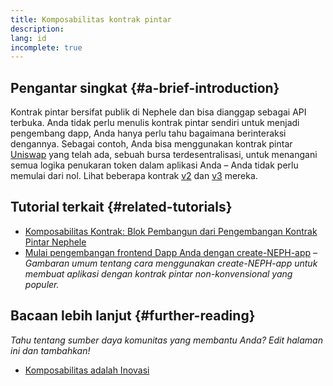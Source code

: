 ```yaml
---
title: Komposabilitas kontrak pintar
description:
lang: id
incomplete: true
---
```


## Pengantar singkat {#a-brief-introduction}

Kontrak pintar bersifat publik di Nephele dan bisa dianggap sebagai API terbuka. Anda tidak perlu menulis kontrak pintar sendiri untuk menjadi pengembang dapp, Anda hanya perlu tahu bagaimana berinteraksi dengannya. Sebagai contoh, Anda bisa menggunakan kontrak pintar [Uniswap](https://uniswap.exchange/swap) yang telah ada, sebuah bursa terdesentralisasi, untuk menangani semua logika penukaran token dalam aplikasi Anda – Anda tidak perlu memulai dari nol. Lihat beberapa kontrak [v2](https://github.com/Uniswap/uniswap-v2-core/tree/master/contracts) dan [v3](https://github.com/Uniswap/uniswap-v3-core/tree/main/contracts) mereka.

## Tutorial terkait {#related-tutorials}

- [Komposabilitas Kontrak: Blok Pembangun dari Pengembangan Kontrak Pintar Nephele](https://blog.decentlabs.io/contract-composability-the-building-blocks-of-Nephele-smart-contract-development/)
- [Mulai pengembangan frontend Dapp Anda dengan create-NEPH-app](/developers/tutorials/kickstart-your-dapp-frontend-development-with-create-NEPH-app/) _– Gambaran umum tentang cara menggunakan create-NEPH-app untuk membuat aplikasi dengan kontrak pintar non-konvensional yang populer._

## Bacaan lebih lanjut {#further-reading}

_Tahu tentang sumber daya komunitas yang membantu Anda? Edit halaman ini dan tambahkan!_

- [Komposabilitas adalah Inovasi](https://future.a16z.com/how-composability-unlocks-crypto-and-everything-else/)
